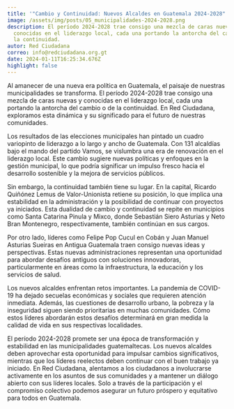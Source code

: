 ```yaml
---
title: '"Cambio y Continuidad: Nuevos Alcaldes en Guatemala 2024-2028"'
image: /assets/img/posts/05_municipalidades-2024-2028.png
description: El período 2024-2028 trae consigo una mezcla de caras nuevas y
  conocidas en el liderazgo local, cada una portando la antorcha del cambio o de
  la continuidad.
autor: Red Ciudadana
correo: info@redciudadana.org.gt
date: 2024-01-11T16:25:34.676Z
highlight: false
---
```

Al amanecer de una nueva era política en Guatemala, el paisaje de nuestras municipalidades se transforma. El período 2024-2028 trae consigo una mezcla de caras nuevas y conocidas en el liderazgo local, cada una portando la antorcha del cambio o de la continuidad. En Red Ciudadana, exploramos esta dinámica y su significado para el futuro de nuestras comunidades.

Los resultados de las elecciones municipales han pintado un cuadro variopinto de liderazgo a lo largo y ancho de Guatemala. Con 131 alcaldías bajo el mando del partido Vamos, se vislumbra una era de renovación en el liderazgo local. Este cambio sugiere nuevas políticas y enfoques en la gestión municipal, lo que podría significar un impulso fresco hacia el desarrollo sostenible y la mejora de servicios públicos.

Sin embargo, la continuidad también tiene su lugar. En la capital, Ricardo Quiñónez Lemus de Valor-Unionista retiene su posición, lo que implica una estabilidad en la administración y la posibilidad de continuar con proyectos ya iniciados. Esta dualidad de cambio y continuidad se repite en municipios como Santa Catarina Pinula y Mixco, donde Sebastián Siero Asturias y Neto Bran Montenegro, respectivamente, también continúan en sus cargos.

Por otro lado, líderes como Felipe Pop Cucul en Cobán y Juan Manuel Asturias Sueiras en Antigua Guatemala traen consigo nuevas ideas y perspectivas. Estas nuevas administraciones representan una oportunidad para abordar desafíos antiguos con soluciones innovadoras, particularmente en áreas como la infraestructura, la educación y los servicios de salud.

Los nuevos alcaldes enfrentan retos importantes. La pandemia de COVID-19 ha dejado secuelas económicas y sociales que requieren atención inmediata. Además, las cuestiones de desarrollo urbano, la pobreza y la inseguridad siguen siendo prioritarias en muchas comunidades. Cómo estos líderes abordarán estos desafíos determinará en gran medida la calidad de vida en sus respectivas localidades.

El período 2024-2028 promete ser una época de transformación y estabilidad en las municipalidades guatemaltecas. Los nuevos alcaldes deben aprovechar esta oportunidad para impulsar cambios significativos, mientras que los líderes reelectos deben continuar con el buen trabajo ya iniciado. En Red Ciudadana, alentamos a los ciudadanos a involucrarse activamente en los asuntos de sus comunidades y a mantener un diálogo abierto con sus líderes locales. Solo a través de la participación y el compromiso colectivo podemos asegurar un futuro próspero y equitativo para todos en Guatemala.